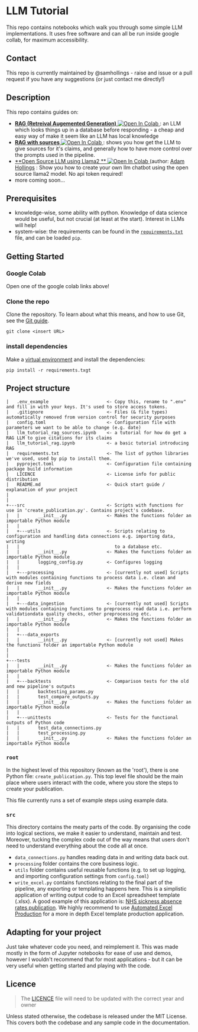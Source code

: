 # LLM Tutorial

This repo contains notebooks which walk you through some simple LLM implementations. It uses free software and can all be run inside google collab, for maximum accessibility.

## Contact

This repo is currently maintained by @samhollings - raise and issue or a pull request if you have any suggestions (or just contact me directly!)

## Description

This repo contains guides on:
- [**RAG (Retreival Augemented Generation)**](llm_tutorial_rag.ipynb)<a target="_blank" href="https://colab.research.google.com/github/SamHollings/llm_tutorial/blob/main/llm_tutorial_rag.ipynb">
  <img src="https://colab.research.google.com/assets/colab-badge.svg" alt="Open In Colab"/>
</a>: an LLM which looks things up in a database before responding - a cheap and easy way of make it seem like an LLM has local knowledge
- [**RAG with sources**](llm_tutorial_rag_sources.ipynb)<a target="_blank" href="https://colab.research.google.com/github/SamHollings/llm_tutorial/blob/main/llm_tutorial_rag_sources.ipynb">
  <img src="https://colab.research.google.com/assets/colab-badge.svg" alt="Open In Colab"/>
</a> : shows you how get the LLM to give sources for it's claims, and generally how to have more control over the prompts used in the pipeline.
- [**Open Source LLM using Llama2 **](llm_tutorial_llama2.ipynb)<a target="_blank" href="https://colab.research.google.com/github/SamHollings/llm_tutorial/blob/main/llm_tutorial_llama2.ipynb">
  <img src="https://colab.research.google.com/assets/colab-badge.svg" alt="Open In Colab"/>
</a> (author: [Adam Hollings](https://github.com/AdamHollings) : Show you how to create your own llm chatbot using the open source llama2 model. No api token required!
- more coming soon...

## Prerequisites

- knowledge-wise, some ability with python. Knowledge of data science would be useful, but not crucial (at least at the start). Interest in LLMs will help!
- system-wise: the requirements can be found in the [`requirements.txt`](requirements.txt) file, and can be loaded `pip`.

## Getting Started
### Google Colab
Open one of the google colab links above!

### Clone the repo

Clone the repository. To learn about what this means, and how to use Git, see the [Git guide](https://nhsdigital.github.io/rap-community-of-practice/training_resources/git/using-git-collaboratively/).

```
git clone <insert URL>
```

### install dependencies

Make a [virtual environment](https://nhsdigital.github.io/rap-community-of-practice/training_resources/python/virtual-environments/venv/) and install the dependencies:
```
pip install -r requirements.txgt
```

## Project structure


```text
|   .env_example                      <- Copy this, rename to ".env" and fill in with your keys. It's used to store access tokens.
|   .gitignore                        <- Files (& file types) automatically removed from version control for security purposes
|   config.toml                       <- Configuration file with parameters we want to be able to change (e.g. date)
|   llm_tutorial_rag_sources.ipynb    <- a tutorial for how do get a RAG LLM to give citations for its claims
|   llm_tutorial_rag.ipynb            <- a basic tutorial introducing RAG
|   requirements.txt                  <- The list of python libraries we've used, used by pip to install them.
|   pyproject.toml                    <- Configuration file containing package build information
|   LICENCE                           <- License info for public distribution
|   README.md                         <- Quick start guide / explanation of your project
|   
|
+---src                               <- Scripts with functions for use in 'create_publication.py'. Contains project's codebase.
|   |       __init__.py               <- Makes the functions folder an importable Python module
|   |
|   +---utils                         <- Scripts relating to configuration and handling data connections e.g. importing data, writing 
|   |                                    to a database etc.
|   |       __init__.py               <- Makes the functions folder an importable Python module
|   |       logging_config.py         <- Configures logging
|   |
|   +---processing                    <- [currently not used] Scripts with modules containing functions to process data i.e. clean and derive new fields
|   |       __init__.py               <- Makes the functions folder an importable Python module
|   |
|   +---data_ingestion                <- [currently not used] Scripts with modules containing functions to preprocess read data i.e. perform validationdata quality checks, other preprocessing etc.
|   |       __init__.py               <- Makes the functions folder an importable Python module
|   |
|   +---data_exports
|   |       __init__.py               <- [currently not used] Makes the functions folder an importable Python module
|
|
+---tests
|   |       __init__.py               <- Makes the functions folder an importable Python module
|   |
|   +---backtests                     <- Comparison tests for the old and new pipeline's outputs
|   |       backtesting_params.py
|   |       test_compare_outputs.py
|   |       __init__.py               <- Makes the functions folder an importable Python module
|   |
|   +---unittests                     <- Tests for the functional outputs of Python code
|   |       test_data_connections.py
|   |       test_processing.py
|   |       __init__.py               <- Makes the functions folder an importable Python module
```

### `root`

In the highest level of this repository (known as the 'root'), there is one Python file: `create_publication.py`. This top level file should be the main place where users interact with the code, where you store the steps to create your publication.

This file currently runs a set of example steps using example data.

### `src`

This directory contains the meaty parts of the code. By organising the code into logical sections, we make it easier to understand, maintain and test. Moreover, tucking the complex code out of the way means that users don't need to understand everything about the code all at once.

* `data_connections.py` handles reading data in and writing data back out.
* `processing` folder contains the core business logic.
* `utils` folder contains useful reusable functions (e.g. to set up logging, and importing configuration settings from `config.toml`)
* `write_excel.py` contains functions relating to the final part of the pipeline, any exporting or templating happens here. This is a simplistic application of writing output code to an Excel spreadsheet template (.xlsx). A good example of this application is: [NHS sickness absence rates publication](https://github.com/NHSDigital/absence-rates). We highly recommend to use [Automated Excel Production](https://nhsd-git.digital.nhs.uk/data-services/analytics-service/iuod/automated-excel-publications) for a more in depth Excel template production application.

## Adapting for your project

Just take whatever code you need, and reimplement it. This was made mostly in the form of Jupyter notebooks for ease of use and demos, however I wouldn't recommend that for most applications - but it can be very useful when getting started and playing with the code.

## Licence

> The [LICENCE](/LICENCE) file will need to be updated with the correct year and owner

Unless stated otherwise, the codebase is released under the MIT License. This covers both the codebase and any sample code in the documentation.
